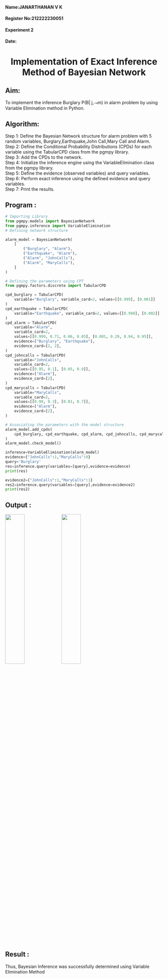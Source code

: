 <H4>Name:JANARTHANAN V K</H4>
<H4>Register No:212222230051</H4>
<H4>Experiment 2</H4>
<H4>Date:</H4>
<h1 align =center>Implementation of Exact Inference Method of Bayesian Network</h1>

## Aim:
To implement the inference Burglary P(B| j,⥗m) in alarm problem by using Variable Elimination method in Python.

## Algorithm:

Step 1: Define the Bayesian Network structure for alarm problem with 5 random variables, Burglary,Earthquake,John Call,Mary Call and Alarm.<br>
Step 2: Define the Conditional Probability Distributions (CPDs) for each variable using the TabularCPD class from the pgmpy library.<br>
Step 3: Add the CPDs to the network.<br>
Step 4: Initialize the inference engine using the VariableElimination class from the pgmpy library.<br>
Step 5: Define the evidence (observed variables) and query variables.<br>
Step 6: Perform exact inference using the defined evidence and query variables.<br>
Step 7: Print the results.<br>

## Program :
```py
# Importing Library
from pgmpy.models import BayesianNetwork
from pgmpy.inference import VariableElimination
# Defining network structure

alarm_model = BayesianNetwork(
    [
        ("Burglary", "Alarm"),
        ("Earthquake", "Alarm"),
        ("Alarm", "JohnCalls"),
        ("Alarm", "MaryCalls"),
    ]
)

# Defining the parameters using CPT
from pgmpy.factors.discrete import TabularCPD

cpd_burglary = TabularCPD(
    variable="Burglary", variable_card=2, values=[[0.999], [0.001]]
)
cpd_earthquake = TabularCPD(
    variable="Earthquake", variable_card=2, values=[[0.998], [0.002]]
)
cpd_alarm = TabularCPD(
    variable="Alarm",
    variable_card=2,
    values=[[0.999, 0.71, 0.06, 0.05], [0.001, 0.29, 0.94, 0.95]],
    evidence=["Burglary", "Earthquake"],
    evidence_card=[2, 2],
)
cpd_johncalls = TabularCPD(
    variable="JohnCalls",
    variable_card=2,
    values=[[0.95, 0.1], [0.05, 0.9]],
    evidence=["Alarm"],
    evidence_card=[2],
)
cpd_marycalls = TabularCPD(
    variable="MaryCalls",
    variable_card=2,
    values=[[0.99, 0.3], [0.01, 0.7]],
    evidence=["Alarm"],
    evidence_card=[2],
)

# Associating the parameters with the model structure
alarm_model.add_cpds(
    cpd_burglary, cpd_earthquake, cpd_alarm, cpd_johncalls, cpd_marycalls
)
alarm_model.check_model()

inference=VariableElimination(alarm_model)
evidence={"JohnCalls":1,"MaryCalls":0}
query='Burglary'
res=inference.query(variables=[query],evidence=evidence)
print(res)

evidence2={"JohnCalls":1,"MaryCalls":1}
res2=inference.query(variables=[query],evidence=evidence2)
print(res2)
```


## Output :
<img src="https://github.com/user-attachments/assets/71450aae-2858-4227-be39-2c7fee1b8bd5" width=35%>
<img src="https://github.com/user-attachments/assets/9cdbe886-bcfc-4ffb-b4c1-6dcd0ae0cec5" width=35%>

## Result :
Thus, Bayesian Inference was successfully determined using Variable Elimination Method

